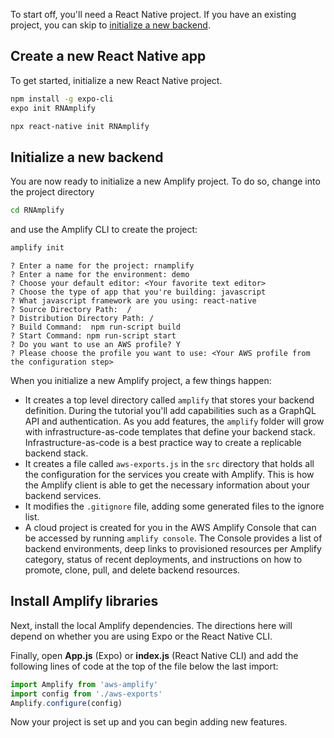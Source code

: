 To start off, you'll need a React Native project. If you have an existing project, you can skip to [initialize a new backend](#initialize-a-new-backend).

##  Create a new React Native app

To get started, initialize a new React Native project.

<amplify-block-switcher>
<amplify-block name="Expo">

```bash
npm install -g expo-cli  
expo init RNAmplify
```

</amplify-block>
<amplify-block name="React Native CLI">

```bash
npx react-native init RNAmplify
```

</amplify-block>
</amplify-block-switcher>

## Initialize a new backend

You are now ready to initialize a new Amplify project. To do so, change into the project directory

```bash
cd RNAmplify
```

and use the Amplify CLI to create the project:

```bash
amplify init
```

```console
? Enter a name for the project: rnamplify
? Enter a name for the environment: demo
? Choose your default editor: <Your favorite text editor>
? Choose the type of app that you're building: javascript
? What javascript framework are you using: react-native
? Source Directory Path:  /
? Distribution Directory Path: /
? Build Command:  npm run-script build
? Start Command: npm run-script start
? Do you want to use an AWS profile? Y
? Please choose the profile you want to use: <Your AWS profile from the configuration step>
```

When you initialize a new Amplify project, a few things happen:

- It creates a top level directory called `amplify` that stores your backend definition. During the tutorial you'll add capabilities such as a GraphQL API and authentication. As you add features, the `amplify` folder will grow with infrastructure-as-code templates that define your backend stack. Infrastructure-as-code is a best practice way to create a replicable backend stack.
- It creates a file called `aws-exports.js` in the `src` directory that holds all the configuration for the services you create with Amplify. This is how the Amplify client is able to get the necessary information about your backend services.
- It modifies the `.gitignore` file, adding some generated files to the ignore list.
- A cloud project is created for you in the AWS Amplify Console that can be accessed by running `amplify console`. The Console provides a list of backend environments, deep links to provisioned resources per Amplify category, status of recent deployments, and instructions on how to promote, clone, pull, and delete backend resources.

## Install Amplify libraries

Next, install the local Amplify dependencies. The directions here will depend on whether you are using Expo or the React Native CLI.

<inline-fragment src="~/start/getting-started/fragments/reactnative/getting-started-steps.md"></inline-fragment>

Finally, open __App.js__ (Expo) or __index.js__ (React Native CLI) and add the following lines of code at the top of the file below the last import:

```javascript
import Amplify from 'aws-amplify'
import config from './aws-exports'
Amplify.configure(config)
```

Now your project is set up and you can begin adding new features.
